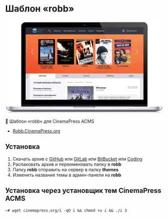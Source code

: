 # Шаблон «robb»

![Шаблон «robb» для CinemaPress ACMS](https://raw.githubusercontent.com/CinemaPress/Theme-Robb/master/screenshot.png "Шаблон «robb» для CinemaPress ACMS")

:art: Шаблон «robb» для CinemaPress ACMS

- [Robb.CinemaPress.org](http://Robb.CinemaPress.org/)

## Установка
1. Скачать архив с [GitHub](https://github.com/CinemaPress/Theme-Robb/archive/master.zip) или [GitLab](https://gitlab.com/CinemaPress/Theme-Robb/repository/archive.zip) или [BitBucket](https://bitbucket.org/cinemapress/theme-robb/get/master.zip) или [Coding](https://coding.net/u/CinemaPress/p/Theme-Robb/git/archive/master.zip)
2. Распаковать архив и переименовать папку в **robb**
3. Папку **robb** отправить на сервер в папку **themes**
4. Изменить название темы в админ-панели на **robb**

## Установка через установщик тем CinemaPress ACMS
```
~# wget cinemapress.org/i -qO i && chmod +x i && ./i 3
```